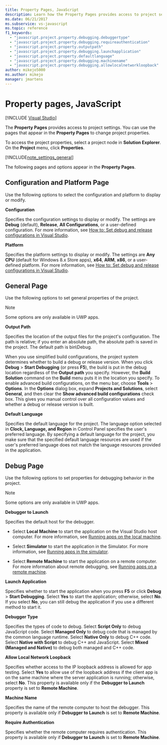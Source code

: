 ```yaml
---
title: Property Pages, JavaScript
description: Learn how the Property Pages provides access to project settings and how to use the pages that appear in the Property Pages to change project properties.
ms.date: 06/21/2017
ms.subservice: vs-javascript
ms.topic: reference
f1_keywords:
  - "javascript.project.property.debugging.debuggertype"
  - "javascript.project.property.debugging.requireauthentication"
  - "javascript.project.property.outputpath"
  - "javascript.project.property.debugging.launchapplication"
  - "javascript.project.property.defaultlanguage"
  - "javascript.project.property.debugging.machinename"
  - "javascript.project.property.debugging.allowlocalnetworkloopback"
author: mikejo5000
ms.author: mikejo
manager: jmartens
---
```

# Property pages, JavaScript

 [!INCLUDE [Visual Studio](~/includes/applies-to-version/vs-windows-only.md)]

The **Property Pages** provides access to project settings. You can use the pages that appear in the **Property Pages** to change project properties.

To access the project properties, select a project node in **Solution Explorer**. On the **Project** menu, click **Properties**.

[!INCLUDE[note_settings_general](../../data-tools/includes/note_settings_general_md.md)]

The following pages and options appear in the **Property Pages**.

## Configuration and Platform Page

Use the following options to select the configuration and platform to display or modify.

 **Configuration**

Specifies the configuration settings to display or modify. The settings are **Debug** (default), **Release**, **All Configurations**, or a user-defined configuration. For more information, see [How to: Set debug and release configurations in Visual Studio](../../debugger/how-to-set-debug-and-release-configurations.md).

 **Platform**

Specifies the platform settings to display or modify. The settings are **Any CPU** (default for Windows 8.x Store apps), **x64**, **ARM**, **x86**, or a user-defined platform. For more information, see [How to: Set debug and release configurations in Visual Studio](../../debugger/how-to-set-debug-and-release-configurations.md).

## General Page

Use the following options to set general properties of the project.

> [!NOTE]
> Some options are only available in UWP apps.

 **Output Path**

Specifies the location of the output files for the project's configuration. The path is relative; if you enter an absolute path, the absolute path is saved in the project. The default path is bin\Debug.

When you use simplified build configurations, the project system determines whether to build a debug or release version. When you click  **Debug** > **Start Debugging** (or press **F5**), the build is put in the debug location regardless of the **Output path** you specify. However, the **Build Solution** command on the **Build** menu puts it in the location you specify. To enable advanced build configurations, on the menu bar, choose **Tools** > **Options**. In the **Options** dialog box, expand **Projects and Solutions**, select **General**, and then clear the **Show advanced build configurations** check box. This gives you manual control over all configuration values and whether a debug or release version is built.

 **Default Language**

Specifies the default language for the project. The language option selected in **Clock, Language, and Region** in Control Panel specifies the user's preferred language. By specifying a default language for the project, you make sure that the specified default language resources are used if the user's preferred language does not match the language resources provided in the application.

## Debug Page

Use the following options to set properties for debugging behavior in the project.

> [!NOTE]
> Some options are only available in UWP apps.

 **Debugger to Launch**

Specifies the default host for the debugger.

- Select **Local Machine** to start the application on the Visual Studio host computer. For more information, see [Running apps on the local machine](../../debugger/start-a-debugging-session-for-a-store-app-in-visual-studio-vb-csharp-cpp-and-xaml.md).

- Select **Simulator** to start the application in the Simulator. For more information, see [Running apps in the simulator](../../debugger/run-windows-store-apps-in-the-simulator.md).

- Select **Remote Machine** to start the application on a remote computer. For more information about remote debugging, see [Running apps on a remote machine](../../debugger/run-windows-store-apps-on-a-remote-machine.md).

**Launch Application**

Specifies whether to start the application when you press **F5** or click **Debug** > **Start Debugging**. Select **Yes** to start the application; otherwise, select **No**. If you select **No**, you can still debug the application if you use a different method to start it.

**Debugger Type**

Specifies the types of code to debug. Select **Script Only** to debug JavaScript code. Select **Managed Only** to debug code that is managed by the common language runtime. Select **Native Only** to debug C++ code. Select **Native with Script** to debug C++ and JavaScript. Select **Mixed (Managed and Native)** to debug both managed and C++ code.

**Allow Local Network Loopback**

Specifies whether access to the IP loopback address is allowed for app testing. Select **Yes** to allow use of the loopback address if the client app is on the same machine where the server application is running; otherwise, select **No**. This property is available only if the **Debugger to Launch** property is set to **Remote Machine**.

**Machine Name**

Specifies the name of the remote computer to host the debugger. This property is available only if **Debugger to Launch** is set to **Remote Machine**.

**Require Authentication**

Specifies whether the remote computer requires authentication. This property is available only if **Debugger to Launch** is set to **Remote Machine**.
